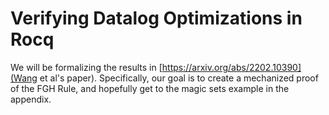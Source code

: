 Verifying Datalog Optimizations in Rocq
=======================================

We will be formalizing the results in
[https://arxiv.org/abs/2202.10390](Wang et al's paper). Specifically,
our goal is to create a mechanized proof of the FGH Rule, and
hopefully get to the magic sets example in the appendix.
